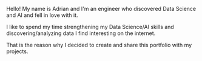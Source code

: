 Hello! My name is Adrian and I'm an engineer who discovered Data Science and AI and fell in love with it.

I like to spend my time strengthening my Data Science/AI skills and discovering/analyzing data I find interesting on the internet.

That is the reason why I decided to create and share this portfolio with my projects.

